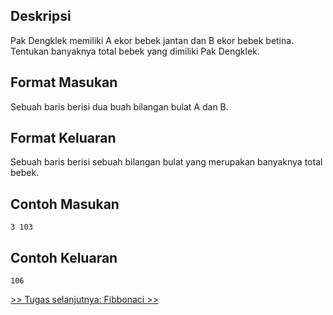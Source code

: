 ## Deskripsi

Pak Dengklek memiliki A ekor bebek jantan dan B ekor bebek betina. Tentukan banyaknya total bebek yang dimiliki Pak Dengklek.

## Format Masukan

Sebuah baris berisi dua buah bilangan bulat A dan B.

## Format Keluaran

Sebuah baris berisi sebuah bilangan bulat yang merupakan banyaknya total bebek.

## Contoh Masukan

```
3 103
```

## Contoh Keluaran

```
106
```

[&gt;&gt; Tugas selanjutnya: Fibbonaci &gt;&gt;](2.2-fibbonacci.md)